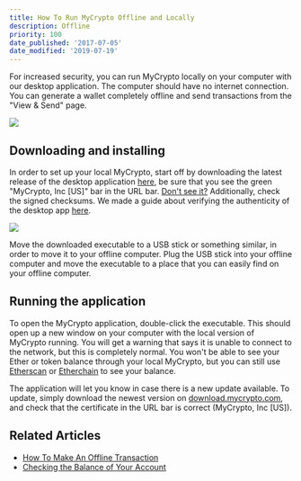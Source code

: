 ```yaml
---
title: How To Run MyCrypto Offline and Locally
description: Offline
priority: 100
date_published: '2017-07-05'
date_modified: '2019-07-19'
---
```


For increased security, you can run MyCrypto locally on your computer with our desktop application. The computer should have no internet connection. You can generate a wallet completely offline and send transactions from the "View & Send" page.

![](https://download.mycrypto.com/images/mac.png)

## Downloading and installing

In order to set up your local MyCrypto, start off by downloading the latest release of the desktop application [here](https://download.mycrypto.com/), be sure that you see the green "MyCrypto, Inc [US]" bar in the URL bar. [Don't see it?](/troubleshooting/cannot-see-the-extended-validation-certificate) Additionally, check the signed checksums. We made a guide about verifying the authenticity of the desktop app [here](/staying-safe/verifying-authenticity-of-desktop-app).

![](https://i.imgur.com/9deFpcy.png)

Move the downloaded executable to a USB stick or something similar, in order to move it to your offline computer. Plug the USB stick into your offline computer and move the executable to a place that you can easily find on your offline computer.

## Running the application

To open the MyCrypto application, double-click the executable. This should open up a new window on your computer with the local version of MyCrypto running. You will get a warning that says it is unable to connect to the network, but this is completely normal. You won't be able to see your Ether or token balance through your local MyCrypto, but you can still use [Etherscan](https://etherscan.io/) or [Etherchain](https://www.etherchain.org/) to see your balance.

The application will let you know in case there is a new update available. To update, simply download the newest version on [download.mycrypto.com](https://download.mycrypto.com/), and check that the certificate in the URL bar is correct (MyCrypto, Inc [US]).

## Related Articles

* [How To Make An Offline Transaction](/how-to/sending/how-to-make-an-offline-transaction)
* [Checking the Balance of Your Account](/how-to/accessing-wallet/how-to-check-the-balance-of-your-account)
